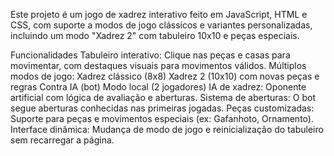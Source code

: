 Este projeto é um jogo de xadrez interativo feito em JavaScript, HTML e CSS, com suporte a modos de jogo clássicos e variantes personalizadas, incluindo um modo "Xadrez 2" com tabuleiro 10x10 e peças especiais.

Funcionalidades
Tabuleiro interativo: Clique nas peças e casas para movimentar, com destaques visuais para movimentos válidos.
Múltiplos modos de jogo:
Xadrez clássico (8x8)
Xadrez 2 (10x10) com novas peças e regras
Contra IA (bot)
Modo local (2 jogadores)
IA de xadrez: Oponente artificial com lógica de avaliação e aberturas.
Sistema de aberturas: O bot segue aberturas conhecidas nas primeiras jogadas.
Peças customizadas: Suporte para peças e movimentos especiais (ex: Gafanhoto, Ornamento).
Interface dinâmica: Mudança de modo de jogo e reinicialização do tabuleiro sem recarregar a página.
